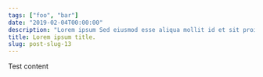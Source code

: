 ```yaml
---
tags: ["foo", "bar"]
date: "2019-02-04T00:00:00"
description: "Lorem ipsum Sed eiusmod esse aliqua mollit id et sit proident dolor nulla sed"
title: Lorem ipsum title.
slug: post-slug-13
---
```

Test content

